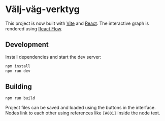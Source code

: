 # Välj-väg-verktyg

This project is now built with [Vite](https://vitejs.dev/) and [React](https://react.dev). The interactive graph is rendered using [React Flow](https://reactflow.dev/).

## Development

Install dependencies and start the dev server:

```bash
npm install
npm run dev
```

## Building

```
npm run build
```

Project files can be saved and loaded using the buttons in the interface. Nodes link to each other using references like `[#001]` inside the node text.
